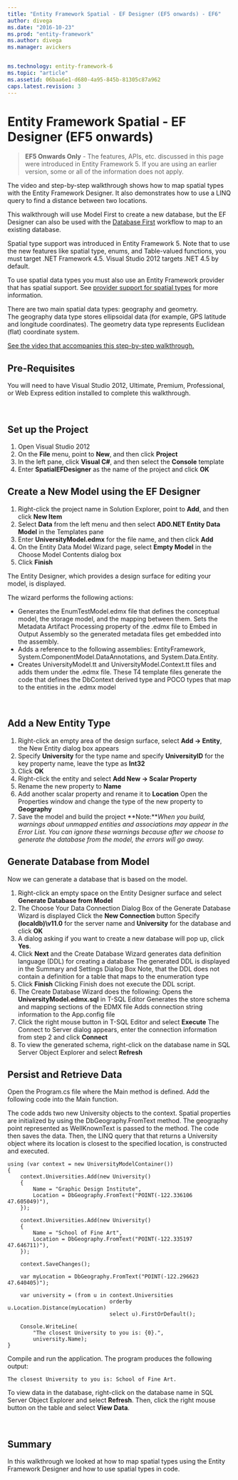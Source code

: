 ```yaml
---
title: "Entity Framework Spatial - EF Designer (EF5 onwards) - EF6"
author: divega
ms.date: "2016-10-23"
ms.prod: "entity-framework"
ms.author: divega
ms.manager: avickers


ms.technology: entity-framework-6
ms.topic: "article"
ms.assetid: 06baa6e1-d680-4a95-845b-81305c87a962
caps.latest.revision: 3
---
```

# Entity Framework Spatial - EF Designer (EF5 onwards)
> **EF5 Onwards Only** - The features, APIs, etc. discussed in this page were introduced in Entity Framework 5. If you are using an earlier version, some or all of the information does not apply.

The video and step-by-step walkthrough shows how to map spatial types with the Entity Framework Designer. It also demonstrates how to use a LINQ query to find a distance between two locations.

This walkthrough will use Model First to create a new database, but the EF Designer can also be used with the [Database First](../ef6/entity-framework-database-first.md) workflow to map to an existing database.

Spatial type support was introduced in Entity Framework 5. Note that to use the new features like spatial type, enums, and Table-valued functions, you must target .NET Framework 4.5. Visual Studio 2012 targets .NET 4.5 by default.

To use spatial data types you must also use an Entity Framework provider that has spatial support. See [provider support for spatial types](../ef6/entity-framework-provider-support-for-spatial-types.md) for more information.

There are two main spatial data types: geography and geometry. The geography data type stores ellipsoidal data (for example, GPS latitude and longitude coordinates). The geometry data type represents Euclidean (flat) coordinate system.

[See the video that accompanies this step-by-step walkthrough.](../ef6/entity-framework-spatial-ef-designer-ef5-onwards-video.md)
 

## Pre-Requisites

You will need to have Visual Studio 2012, Ultimate, Premium, Professional, or Web Express edition installed to complete this walkthrough.

 

## Set up the Project

1.  Open Visual Studio 2012
2.  On the **File** menu, point to **New**, and then click **Project**
3.  In the left pane, click **Visual C\#**, and then select the **Console** template
4.  Enter **SpatialEFDesigner** as the name of the project and click **OK**

## Create a New Model using the EF Designer

1.  Right-click the project name in Solution Explorer, point to **Add**, and then click **New Item**
2.  Select **Data** from the left menu and then select **ADO.NET Entity Data Model** in the Templates pane
3.  Enter **UniversityModel.edmx** for the file name, and then click **Add**
4.  On the Entity Data Model Wizard page, select **Empty Model** in the Choose Model Contents dialog box
5.  Click **Finish**

The Entity Designer, which provides a design surface for editing your model, is displayed.

The wizard performs the following actions:

-   Generates the EnumTestModel.edmx file that defines the conceptual model, the storage model, and the mapping between them. Sets the Metadata Artifact Processing property of the .edmx file to Embed in Output Assembly so the generated metadata files get embedded into the assembly.
-   Adds a reference to the following assemblies: EntityFramework, System.ComponentModel.DataAnnotations, and System.Data.Entity.
-   Creates UniversityModel.tt and UniversityModel.Context.tt files and adds them under the .edmx file. These T4 template files generate the code that defines the DbContext derived type and POCO types that map to the entities in the .edmx model

 

## Add a New Entity Type

1.  Right-click an empty area of the design surface, select **Add -&gt; Entity**, the New Entity dialog box appears
2.  Specify **University** for the type name and specify **UniversityID** for the key property name, leave the type as **Int32**
3.  Click **OK**
4.  Right-click the entity and select **Add New -&gt; Scalar Property**
5.  Rename the new property to **Name**
6.  Add another scalar property and rename it to **Location**
    Open the Properties window and change the type of the new property to **Geography**
7.  Save the model and build the project
    **Note:***When you build, warnings about unmapped entities and associations may appear in the Error List. You can ignore these warnings because after we choose to generate the database from the model, the errors will go away.*

## Generate Database from Model

Now we can generate a database that is based on the model.

1.  Right-click an empty space on the Entity Designer surface and select **Generate Database from Model**
2.  The Choose Your Data Connection Dialog Box of the Generate Database Wizard is displayed
    Click the **New Connection** button
    Specify **(localdb)\\v11.0** for the server name and **University** for the database and click **OK**
3.  A dialog asking if you want to create a new database will pop up, click **Yes**.
4.  Click **Next** and the Create Database Wizard generates data definition language (DDL) for creating a database
    The generated DDL is displayed in the Summary and Settings Dialog Box
    Note, that the DDL does not contain a definition for a table that maps to the enumeration type
5.  Click **Finish**
    Clicking Finish does not execute the DDL script.
6.  The Create Database Wizard does the following:
    Opens the **UniversityModel.edmx.sql** in T-SQL Editor
    Generates the store schema and mapping sections of the EDMX file
    Adds connection string information to the App.config file
7.  Click the right mouse button in T-SQL Editor and select **Execute**
    The Connect to Server dialog appears, enter the connection information from step 2 and click **Connect**
8.  To view the generated schema, right-click on the database name in SQL Server Object Explorer and select **Refresh**

## Persist and Retrieve Data

Open the Program.cs file where the Main method is defined. Add the following code into the Main function.

The code adds two new University objects to the context. Spatial properties are initialized by using the DbGeography.FromText method. The geography point represented as WellKnownText is passed to the method. The code then saves the data. Then, the LINQ query that that returns a University object where its location is closest to the specified location, is constructed and executed.

```
using (var context = new UniversityModelContainer()) 
{ 
    context.Universities.Add(new University() 
    { 
        Name = "Graphic Design Institute", 
        Location = DbGeography.FromText("POINT(-122.336106 47.605049)"), 
    }); 
     
    context.Universities.Add(new University() 
    { 
        Name = "School of Fine Art", 
        Location = DbGeography.FromText("POINT(-122.335197 47.646711)"), 
    }); 
 
    context.SaveChanges(); 
 
    var myLocation = DbGeography.FromText("POINT(-122.296623 47.640405)"); 
 
    var university = (from u in context.Universities 
                                orderby u.Location.Distance(myLocation) 
                                select u).FirstOrDefault(); 
 
    Console.WriteLine( 
        "The closest University to you is: {0}.", 
        university.Name); 
}
```

Compile and run the application. The program produces the following output:

```
The closest University to you is: School of Fine Art.
```

To view data in the database, right-click on the database name in SQL Server Object Explorer and select **Refresh**. Then, click the right mouse button on the table and select **View Data**.

 

## Summary

In this walkthrough we looked at how to map spatial types using the Entity Framework Designer and how to use spatial types in code. 
